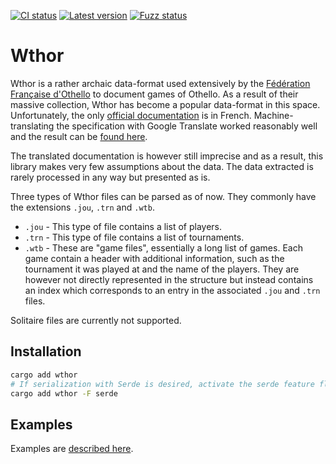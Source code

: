 [![CI status](https://github.com/LimeEng/wthor/actions/workflows/ci.yaml/badge.svg)](https://github.com/LimeEng/wthor/actions/workflows/ci.yaml)
[![Latest version](https://img.shields.io/crates/v/wthor?color=blue)](https://crates.io/crates/wthor)
[![Fuzz status](https://github.com/LimeEng/wthor/actions/workflows/fuzz.yaml/badge.svg)](https://github.com/LimeEng/wthor/actions/workflows/fuzz.yaml)

# Wthor

Wthor is a rather archaic data-format used extensively by the [Fédération Française d'Othello](https://www.ffothello.org/informatique/la-base-wthor/) to document games of Othello. As a result of their massive collection, Wthor has become a popular data-format in this space. Unfortunately, the only [official documentation](https://www.ffothello.org/wthor/Format_WThor.pdf) is in French. Machine-translating the specification with Google Translate worked reasonably well and the result can be [found here](/spec/wthor_spec.pdf).

The translated documentation is however still imprecise and as a result, this library makes very few assumptions about the data. The data extracted is rarely processed in any way but presented as is.

Three types of Wthor files can be parsed as of now. They commonly have the extensions `.jou`, `.trn` and `.wtb`.

- `.jou` - This type of file contains a list of players.
- `.trn` - This type of file contains a list of tournaments.
- `.wtb` - These are "game files", essentially a long list of games. Each game contain a header with additional information, such as the tournament it was played at and the name of the players. They are however not directly represented in the structure but instead contains an index which corresponds to an entry in the associated `.jou` and `.trn` files.

Solitaire files are currently not supported.

## Installation

```sh
cargo add wthor
# If serialization with Serde is desired, activate the serde feature flag.
cargo add wthor -F serde
```

## Examples

Examples are [described here](/examples).
